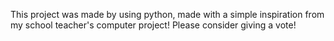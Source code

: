 This project was made by using python, made with a simple inspiration from my school teacher's computer project!
Please consider giving a vote!
